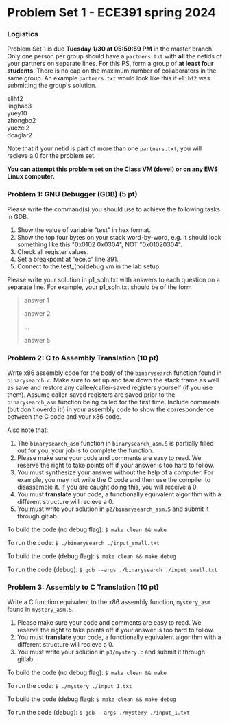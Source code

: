 # Problem Set 1 - ECE391 spring 2024

### Logistics
Problem Set 1 is due **Tuesday 1/30 at 05:59:59 PM** in the master branch. Only one
person per group should have a `partners.txt` with **all** the netids of your partners on separate lines.
For this PS, form a group of **at least four students**.  There is no cap on the maximum number of collaborators in the same group.
An example `partners.txt` would look like this if `elihf2` was submitting the group's solution.

elihf2 <br>
linghao3 <br>
yuey10 <br>
zhongbo2 <br>
yuezel2 <br>
dcaglar2 <br>


Note that if your netid is part of more than one `partners.txt`, you will recieve a 0 for the problem set.

**You can attempt this problem set on the Class VM (devel) or on any EWS Linux computer.**

### Problem 1: GNU Debugger (GDB) (5 pt)
Please write the command(s) you should use to achieve the following tasks in GDB.
1. Show the value of variable "test" in hex format.
2. Show the top four bytes on your stack word-by-word, e.g. it should look something like this "0x0102 0x0304", NOT "0x01020304".
3. Check all register values.
4. Set a breakpoint at "ece.c" line 391.
5. Connect to the test\_(no)debug vm in the lab setup.

Please write your solution in p1\_soln.txt with answers to each question on a separate line. For example, your p1\_soln.txt should be of the form
> answer 1
>
> answer 2 
>
> ...
>
> answer 5

### Problem 2: C to Assembly Translation (10 pt)
Write x86 assembly code for the body of the `binarysearch` function found in `binarysearch.c`. Make sure to set up and tear down the stack frame as well as save and restore any callee/caller-saved registers yourself (if you use them). Assume caller-saved registers are saved prior to the `binarysearch_asm` function being called for the first time. Include comments (but don't overdo it!) in your assembly code to show the correspondence between the C code and your x86 code.

Also note that:
1. The `binarysearch_asm` function in `binarysearch_asm.S` is partially filled out for you, your job is to complete the function.
2. Please make sure your code and comments are easy to read. We reserve the right to take points off if your answer is too hard to follow.
3. You must synthesize your answer without the help of a computer. For example, you may not write the C code and then use the compiler to disassemble it. If you are caught doing this, you will receive a 0.
4. You must **translate** your code, a functionally equivalent algorithm with a different structure will recieve a 0.
5. You must write your solution in `p2/binarysearch_asm.S` and submit it through gitlab.

To build the code (no debug flag):
`$ make clean && make`

To run the code:
`$ ./binarysearch ./input_small.txt`

To build the code (debug flag):
`$ make clean && make debug`

To run the code (debug):
`$ gdb --args ./binarysearch ./input_small.txt`

### Problem 3: Assembly to C Translation (10 pt)
Write a C function equivalent to the x86 assembly function, `mystery_asm` found in `mystery_asm.S`.

1. Please make sure your code and comments are easy to read. We reserve the right to take points off if your answer is too hard to follow.
2. You must **translate** your code, a functionally equivalent algorithm with a different structure will recieve a 0.
3. You must write your solution in `p3/mystery.c` and submit it through gitlab.

To build the code (no debug flag):
`$ make clean && make`

To run the code:
`$ ./mystery ./input_1.txt`

To build the code (debug flag):
`$ make clean && make debug`

To run the code (debug):
`$ gdb --args ./mystery ./input_1.txt`